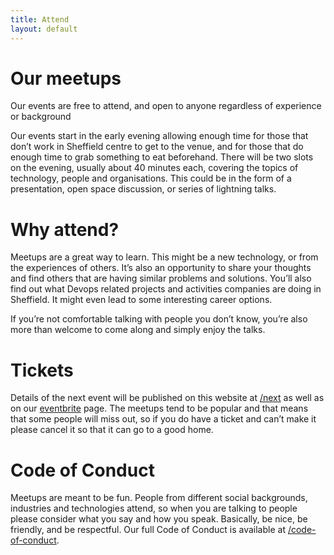 ```yaml
---
title: Attend
layout: default
---
```


# Our meetups

Our events are free to attend, and open to anyone regardless of experience or background

Our events start in the early evening allowing enough time for those that don’t work in Sheffield centre to get to the venue, and for those that do enough time to grab something to eat beforehand. There will be two slots on the evening, usually about 40 minutes each, covering the topics of technology, people and organisations. This could be in the form of a presentation, open space discussion, or series of lightning talks.

# Why attend?

Meetups are a great way to learn. This might be a new technology, or from the experiences of others. It’s also an opportunity to share your thoughts and find others that are having similar problems and solutions. You’ll also find out what Devops related projects and activities companies are doing in Sheffield. It might even lead to some interesting career options.

If you’re not comfortable talking with people you don’t know, you’re also more than welcome to come along and simply enjoy the talks.

# Tickets

Details of the next event will be published on this website at [/next](/next) as well as on our [eventbrite](https://www.eventbrite.co.uk/o/sheffielddevops-9701562868) page. The meetups tend to be popular and that means that some people will miss out, so if you do have a ticket and can’t make it please cancel it so that it can go to a good home.

# Code of Conduct

Meetups are meant to be fun. People from different social backgrounds, industries and technologies attend, so when you are talking to people please consider what you say and how you speak. Basically, be nice, be friendly, and be respectful. Our full Code of Conduct is available at [/code-of-conduct](/code-of-conduct).
